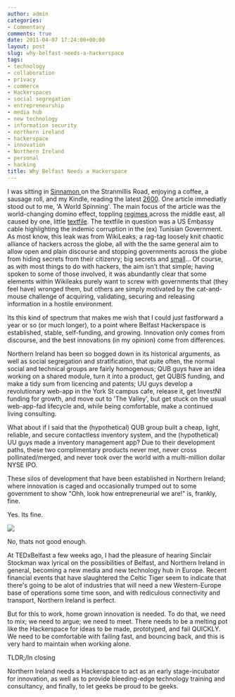 ```yaml
---
author: admin
categories:
- Commentary
comments: true
date: 2011-04-07 17:24:08+00:00
layout: post
slug: why-belfast-needs-a-hackerspace
tags:
- technology
- collaboration
- privacy
- commerce
- Hackerspaces
- social segregation
- entrepreneurship
- media hub
- new technology
- information security
- northern ireland
- hackerspace
- innovation
- Northern Ireland
- personal
- hacking
title: Why Belfast Needs a Hackerspace
---
```



I was sitting in [Sinnamon ](http://lookaly.com/p/sinnamon-coffee-belfast/)on the Stranmillis Road, enjoying a coffee, a sausage roll, and my Kindle, reading the latest [2600](http://www.amazon.co.uk/2600-Magazine-Hacker-Quarterly-Digital/dp/B004GB1WF6/ref=sr_1_1?ie=UTF8&m=A3TVV12T0I6NSM&s=digital-text&qid=1302194871&sr=1-1). One article immediatly stood out to me, 'A World Spinning'. The main focus of the article was the world-changing domino effect, toppling [regimes ](http://armiesofliberation.com/archives/2011/01/27/regime-change-in-tunisia-protests-in-egypt-trigger-yemen-demonstrations-in-sanaa-taiz-and-aden/)across the middle east, all caused by one, little [textfile](http://middleeast.about.com/od/tunisia/a/tunisia-corruption-wikileaks.htm). The textfile in question was a US Embassy cable highlighting the indemic corruption in the (ex) Tunisian Government. As most know, this leak was from WikiLeaks; a rag-tag loosely knit chaotic alliance of hackers across the globe, all with the the same general aim to allow open and plain discourse and stopping governments across the globe from hiding secrets from their citizenry; big secrets and [small](http://www.bbc.co.uk/news/technology-12731312)...
 Of course, as with most things to do with hackers, the aim isn't that simple; having spoken to some of those involved, it was abundantly clear that some elements within Wikileaks purely want to screw with governments that (they feel have) wronged them, but others are simply motivated by the cat-and-mouse challenge of acquiring, validating, securing and releasing information in a hostile environment. 

 Its this kind of spectrum that makes me wish that I could just fastforward a year or so (or much longer), to a point where Belfast Hackerspace is established, stable, self-funding, and growing. Innovation only comes from discourse, and the best innovations (in my opinion) come from differences. 

Northern Ireland has been so bogged down in its historical arguments, as well as social segregation and stratification, that quite often, the normal social and technical groups are fairly homogenous; QUB guys have an idea working on a shared module, turn it into a product, get QUBIS funding, and make a tidy sum from licencing and patents; UU guys develop a revolutionary web-app in the York St campus cafe, release it, get InvestNI funding for growth, and move out to 'The Valley', but get stuck on the usual web-app-fad lifecycle and, while being comfortable, make a continued living consulting. 

 What about if I said that the (hypothetical) QUB group built a cheap, light, reliable, and secure contactless inventory system, and the (hypothetical) UU guys made a  inventory management app? Due to their development paths, these two complimentary products never met, never cross pollinated/merged, and never took over the world with a multi-million dollar NYSE IPO.

 These silos of development that have been established in Northern Ireland; where innovation is caged and occasionally trumped out to some government to show "Ohh, look how entrepreneurial we are!" is, frankly, fine. 

Yes. Its fine.

![](http://images.cheezburger.com/completestore/2009/11/29/129040101994950442.jpg)

 No, thats not good enough.

 At TEDxBelfast a few weeks ago, I had the pleasure of hearing Sinclair Stockman wax lyrical on the possibilities of Belfast, and Northern Ireland in general, becoming a new media and new technology hub in Europe. Recent financial events that have slaughtered the Celtic Tiger seem to indicate that there's going to be alot of industries that will need a new Western-Europe base of operations some time soon, and with rediculous connectivity and transport, Northern Ireland is perfect. 

 But for this to work, home grown innovation is needed. To do that, we need to mix; we need to argue; we need to meet. There needs to be a melting pot like the Hackerspace for ideas to be made, prototyped, and fail QUICKLY. We need to be comfortable with failing fast, and bouncing back, and this is very hard to maintain when working alone.

 TLDR;/In closing

 Northern Ireland needs a Hackerspace to act as an early stage-incubator for innovation, as well as to provide bleeding-edge technology training and consultancy, and finally, to let geeks be proud to be geeks.

